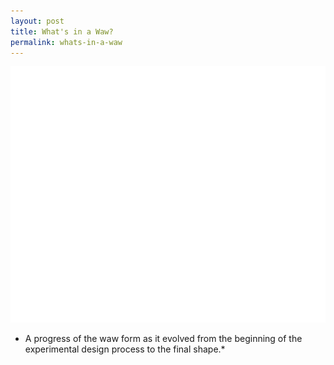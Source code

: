 ```yaml
---
layout: post
title: What's in a Waw?
permalink: whats-in-a-waw
---
```

![Waw](/public/Waw.gif) 
* A progress of the waw form as it evolved from the beginning of the experimental design process to the final shape.*